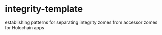 # integrity-template
establishing patterns for separating integrity zomes from accessor zomes for Holochain apps
